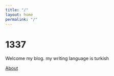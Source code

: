 ```yaml
---
title: "/"
layout: home
permalink: "/"
---
```


# 1337


Welcome my blog. my writing language is turkish

[About](https://prypii.github.io/about)
